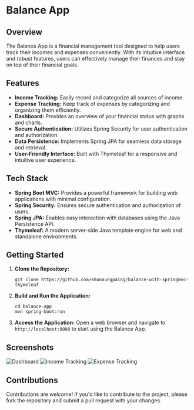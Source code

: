 # Balance App

## Overview
The Balance App is a financial management tool designed to help users track their incomes and expenses conveniently. With its intuitive interface and robust features, users can effectively manage their finances and stay on top of their financial goals.

## Features
- **Income Tracking:** Easily record and categorize all sources of income.
- **Expense Tracking:** Keep track of expenses by categorizing and organizing them efficiently.
- **Dashboard:** Provides an overview of your financial status with graphs and charts.
- **Secure Authentication:** Utilizes Spring Security for user authentication and authorization.
- **Data Persistence:** Implements Spring JPA for seamless data storage and retrieval.
- **User-Friendly Interface:** Built with Thymeleaf for a responsive and intuitive user experience.

## Tech Stack
- **Spring Boot MVC:** Provides a powerful framework for building web applications with minimal configuration.
- **Spring Security:** Ensures secure authentication and authorization of users.
- **Spring JPA:** Enables easy interaction with databases using the Java Persistence API.
- **Thymeleaf:** A modern server-side Java template engine for web and standalone environments.

## Getting Started
1. **Clone the Repository:**
    ```
    git clone https://github.com/khunaungpaing/balance-with-springmvc-thymeleaf
    ```

2. **Build and Run the Application:**
    ```
    cd balance-app
    mvn spring-boot:run
    ```

3. **Access the Application:**
    Open a web browser and navigate to `http://localhost:8080` to start using the Balance App.

## Screenshots
![Dashboard](/screenshots/dashboard.png)
![Income Tracking](/screenshots/income.png)
![Expense Tracking](/screenshots/expense.png)

## Contributions
Contributions are welcome! If you'd like to contribute to the project, please fork the repository and submit a pull request with your changes.
